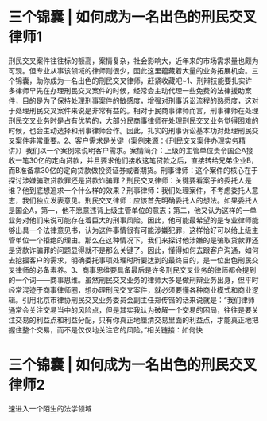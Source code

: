 # 三个锦囊  |  如何成为一名出色的刑民交叉律师1

刑民交叉案件往往标的额高，案情复杂，社会影响大，近年来的市场需求量也颇为可观。但专业从事该领域的律师则很少，因此这里蕴藏着大量的业务拓展机会。三个锦囊，助你成为一名出色的刑民交叉律师，赶紧收藏吧~1、刑辩技能要扎实许多律师早先在办理刑民交叉案件的时候，经常会主动代理一些免费的法律援助案件，目的是为了保持处理刑事案件的敏感度，增强对刑事诉讼流程的熟悉度，这对于处理刑民交叉案件来说是非常有益的。相对于民商事律师而言，刑事律师在处理刑民交叉业务时是占有优势的，大部分民商事律师在处理刑民交叉业务觉得困难的时候，也会主动选择和刑事律师合作。因此，扎实的刑事诉讼基本功对处理刑民交叉案件非常重要。2、客户需求是关键（案例来源：《刑民交叉案件办理实务精讲》）我们以一个案例来说明客户需求。案情简介：上级的主管单位责令国企A接收一笔30亿的定向贷款，并且要求他们接收这笔贷款之后，直接转给兄弟企业B，而B准备拿30亿的定向贷款做投资证券或者期货。刑事律师：这个案件的核心在于探讨涉嫌骗取贷款罪还是贷款诈骗罪？刑民交叉律师：关键要看案子的委托人是谁？他到底想追求一个什么样的效果？刑事律师：我们处理案件，不考虑委托人意志，我们独立发表意见。刑民交叉律师：应该首先明确委托人的想法。如果委托人是国企A，第一，他不愿意违背上级主管单位的意志；第二，他又认为这样的一单业务对他们来说可能存在着巨大的刑事风险。因此，他可能最希望的是专业律师能够出具一个法律意见书，认为这件事情很有可能涉嫌犯罪，这样恰好可以给上级主管单位一个拒绝的理由。那么在这种情况下，我们来探讨他涉嫌的是骗取贷款罪还是贷款诈骗罪的问题显得就不是那么关键了。因此，懂得如何去跟客户沟通，如何去挖掘客户的需求，明确委托事项处理时所要达到的最终目的，是一位出色刑民交叉律师的必备素养。3、商事思维要具备最后是许多刑民交叉业务的律师都会提到的一个词——商事思维。虽然刑民交叉业务的律师大多是做刑辩业务出身，但平时经常混迹于商事律师圈，想办理刑民交叉案件，就必须要懂各种商业模式和商业逻辑。引用北京市律协刑民交叉业务委员会副主任郑传锴的话来说就是：“我们律师通常会关注交易当中的风险点，但是其实我认为破解一个交易的困局，往往是要关注交易的利益点和利益分配，只有你真正地厘清交易里面的利益点，才能真正地把握住整个交易，而不是仅仅地关注它的风险。”相关链接：如何快

# 三个锦囊  |  如何成为一名出色的刑民交叉律师2

速进入一个陌生的法学领域

